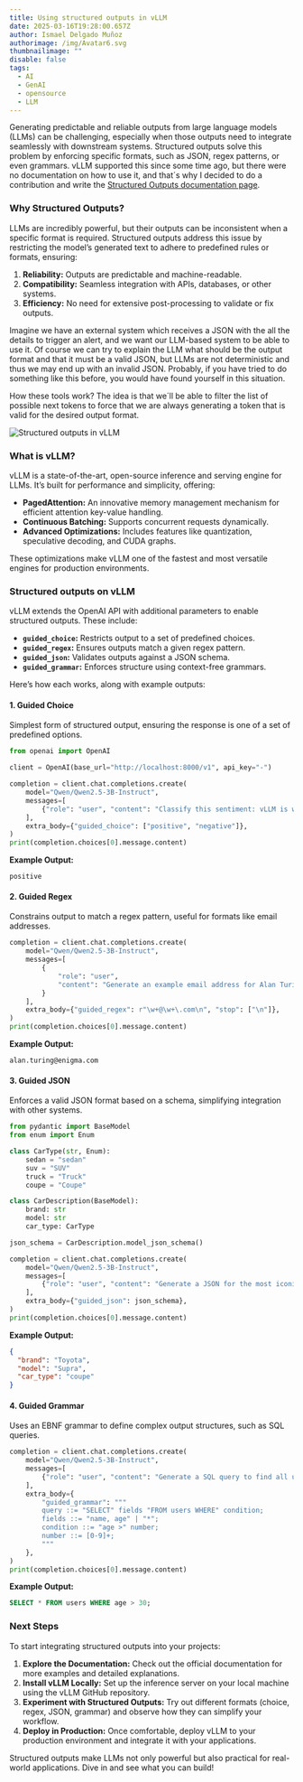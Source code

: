 ```yaml
---
title: Using structured outputs in vLLM
date: 2025-03-16T19:28:00.657Z
author: Ismael Delgado Muñoz
authorimage: /img/Avatar6.svg
thumbnailimage: ""
disable: false
tags:
  - AI
  - GenAI
  - opensource
  - LLM
---
```

Generating predictable and reliable outputs from large language models (LLMs) can be challenging, especially when those outputs need to integrate seamlessly with downstream systems. Structured outputs solve this problem by enforcing specific formats, such as JSON, regex patterns, or even grammars. vLLM supported this since some time ago, but there were no documentation on how to use it, and that´s why I decided to do a contribution and write the [Structured Outputs documentation page](https://docs.vllm.ai/en/latest/usage/structured_outputs.html).

### Why Structured Outputs?

LLMs are incredibly powerful, but their outputs can be inconsistent when a specific format is required. Structured outputs address this issue by restricting the model’s generated text to adhere to predefined rules or formats, ensuring:

1. **Reliability:** Outputs are predictable and machine-readable.
2. **Compatibility:** Seamless integration with APIs, databases, or other systems.
3. **Efficiency:** No need for extensive post-processing to validate or fix outputs.

Imagine we have an external system which receives a JSON with the all the details to trigger an alert, and we want our LLM-based system to be able to use it. Of course we can try to explain the LLM what should be the output format and that it must be a valid JSON, but LLMs are not deterministic and thus we may end up with an invalid JSON. Probably, if you have tried to do something like this before, you would have found yourself in this situation.

How these tools work? The idea is that we´ll be able to filter the list of possible next tokens to force that we are always generating a token that is valid for the desired output format.


![Structured outputs in vLLM](/img/structured_outputs_thumbnail.png "Structured outputs in vLLM")

### What is vLLM?

vLLM is a state-of-the-art, open-source inference and serving engine for LLMs. It’s built for performance and simplicity, offering:

* **PagedAttention:** An innovative memory management mechanism for efficient attention key-value handling.
* **Continuous Batching:** Supports concurrent requests dynamically.
* **Advanced Optimizations:** Includes features like quantization, speculative decoding, and CUDA graphs.

These optimizations make vLLM one of the fastest and most versatile engines for production environments.

### Structured outputs on vLLM

vLLM extends the OpenAI API with additional parameters to enable structured outputs. These include:

* **`guided_choice`:** Restricts output to a set of predefined choices.
* **`guided_regex`:** Ensures outputs match a given regex pattern.
* **`guided_json`:** Validates outputs against a JSON schema.
* **`guided_grammar`:** Enforces structure using context-free grammars.

Here’s how each works, along with example outputs:

#### **1. Guided Choice**

Simplest form of structured output, ensuring the response is one of a set of predefined options.

```python
from openai import OpenAI

client = OpenAI(base_url="http://localhost:8000/v1", api_key="-")

completion = client.chat.completions.create(
    model="Qwen/Qwen2.5-3B-Instruct",
    messages=[
        {"role": "user", "content": "Classify this sentiment: vLLM is wonderful!"}
    ],
    extra_body={"guided_choice": ["positive", "negative"]},
)
print(completion.choices[0].message.content)
```

**Example Output:**

```
positive
```

#### **2. Guided Regex**

Constrains output to match a regex pattern, useful for formats like email addresses.

```python
completion = client.chat.completions.create(
    model="Qwen/Qwen2.5-3B-Instruct",
    messages=[
        {
            "role": "user",
            "content": "Generate an example email address for Alan Turing at Enigma. End in .com.",
        }
    ],
    extra_body={"guided_regex": r"\w+@\w+\.com\n", "stop": ["\n"]},
)
print(completion.choices[0].message.content)
```

**Example Output:**

```
alan.turing@enigma.com
```

#### **3. Guided JSON**

Enforces a valid JSON format based on a schema, simplifying integration with other systems.

```python
from pydantic import BaseModel
from enum import Enum

class CarType(str, Enum):
    sedan = "sedan"
    suv = "SUV"
    truck = "Truck"
    coupe = "Coupe"

class CarDescription(BaseModel):
    brand: str
    model: str
    car_type: CarType

json_schema = CarDescription.model_json_schema()

completion = client.chat.completions.create(
    model="Qwen/Qwen2.5-3B-Instruct",
    messages=[
        {"role": "user", "content": "Generate a JSON for the most iconic car from the 90s."}
    ],
    extra_body={"guided_json": json_schema},
)
print(completion.choices[0].message.content)
```

**Example Output:**

```json
{
  "brand": "Toyota",
  "model": "Supra",
  "car_type": "coupe"
}
```

#### **4. Guided Grammar**

Uses an EBNF grammar to define complex output structures, such as SQL queries.

```python
completion = client.chat.completions.create(
    model="Qwen/Qwen2.5-3B-Instruct",
    messages=[
        {"role": "user", "content": "Generate a SQL query to find all users older than 30."}
    ],
    extra_body={
        "guided_grammar": """
        query ::= "SELECT" fields "FROM users WHERE" condition;
        fields ::= "name, age" | "*";
        condition ::= "age >" number;
        number ::= [0-9]+;
        """
    },
)
print(completion.choices[0].message.content)
```

**Example Output:**

```sql
SELECT * FROM users WHERE age > 30;
```

### **Next Steps**

To start integrating structured outputs into your projects:

1. **Explore the Documentation:** Check out the official documentation for more examples and detailed explanations.
2. **Install vLLM Locally:** Set up the inference server on your local machine using the vLLM GitHub repository.
3. **Experiment with Structured Outputs:** Try out different formats (choice, regex, JSON, grammar) and observe how they can simplify your workflow.
4. **Deploy in Production:** Once comfortable, deploy vLLM to your production environment and integrate it with your applications.

Structured outputs make LLMs not only powerful but also practical for real-world applications. Dive in and see what you can build!